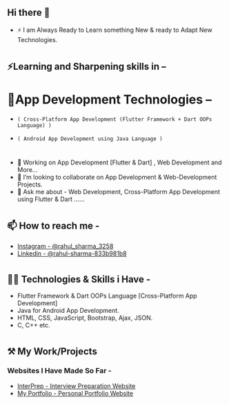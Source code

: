 ## Hi there 👋

- ⚡ I am Always Ready to Learn something New & ready to Adapt New Technologies.
# 
##  ⚡Learning and Sharpening skills in –
#     👷‍App Development Technologies – 
-     ( Cross-Platform App Development (Flutter Framework + Dart OOPs Language) )
-     ( Android App Development using Java Language )
#
#
- 🔭 Working on App Development [Flutter & Dart] , Web Development and More... 
- 👯 I’m looking to collaborate on App Development & Web-Development Projects.
- 💬 Ask me about - Web Development, Cross-Platform App Development using Flutter & Dart ......
#
#
## 📫 How to reach me -
* [Instagram - @rahul_sharma_3258](https://www.instagram.com/rahul_sharma_3258/)
* [Linkedin - @rahul-sharma-833b981b8](https://www.linkedin.com/in/rahul-sharma-b03039143/)
# 
# 
## 👷‍♂️ Technologies & Skills i Have -
- Flutter Framework & Dart OOPs Language [Cross-Platform App Development]
- Java for Android App Development.
- HTML, CSS, JavaScript, Bootstrap, Ajax, JSON.
-  C, C++ etc. 
# 
# 
## ⚒ My Work/Projects
### Websites I Have Made So Far -
- [InterPrep - Interview Preparation Website ](https://rahul-sharma-github.github.io/Interview-Preparation-Website/)
- [My Portfolio - Personal Portfolio Website ](https://rahul-sharma-github.github.io/My-Portfolio/)


